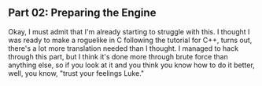 ## Part 02: Preparing the Engine

Okay, I must admit that I'm already starting to struggle with this.
I thought I was ready to make a roguelike in C following the 
tutorial for C++, turns out, there's a lot more translation needed
than I thought. I managed to hack through this part, but I think
it's done more through brute force than anything else, so if
you look at it and you think you know how to do it better, well,
you know, "trust your feelings Luke."
